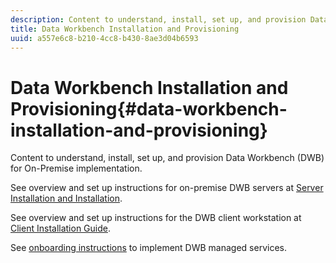 ```yaml
---
description: Content to understand, install, set up, and provision Data Workbench (DWB) for On-Premise implementation.
title: Data Workbench Installation and Provisioning
uuid: a557e6c8-b210-4cc8-b430-8ae3d04b6593
---
```


# Data Workbench Installation and Provisioning{#data-workbench-installation-and-provisioning}

Content to understand, install, set up, and provision Data Workbench (DWB) for On-Premise implementation.

See overview and set up instructions for on-premise DWB servers at [Server Installation and Installation](https://marketing.adobe.com/resources/help/en_US/insight/svrprod/).

See overview and set up instructions for the DWB client workstation at [Client Installation Guide](https://marketing.adobe.com/resources/help/en_US/insight/install/).

See [onboarding instructions](../../../home/dwb-implement-overview/dwb-implement-provision/dwb-implement-onboarding.md#concept-e93aba41b26a410f959c5ca7f8e33355) to implement DWB managed services. 
